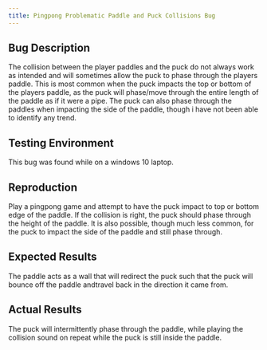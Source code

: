 ```yaml
---
title: Pingpong Problematic Paddle and Puck Collisions Bug
---
```


## Bug Description

The collision between the player paddles and the puck do not always work as intended and will
sometimes allow the puck to phase through the players paddle. This is most common when the puck
impacts the top or bottom of the players paddle, as the puck will phase/move through the entire
length of the paddle as if it were a pipe. The puck can also phase through the paddles when
impacting the side of the paddle, though i have not been able to identify any trend.

## Testing Environment

This bug was found while on a windows 10 laptop.

## Reproduction

Play a pingpong game and attempt to have the puck impact to top or bottom edge of the paddle. If the
collision is right, the puck should phase through the height of the paddle. It is also possible,
though much less common, for the puck to impact the side of the paddle and still phase through.

## Expected Results

The paddle acts as a wall that will redirect the puck such that the puck will bounce off the paddle
andtravel back in the direction it came from.

## Actual Results

The puck will intermittently phase through the paddle, while playing the collision sound on repeat
while the puck is still inside the paddle.
